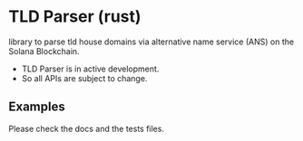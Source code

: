 # TLD Parser (rust)

library to parse tld house domains via alternative name service (ANS) on the Solana Blockchain. 

- TLD Parser is in active development. 
- So all APIs are subject to change.

## Examples
Please check the docs and the tests files.